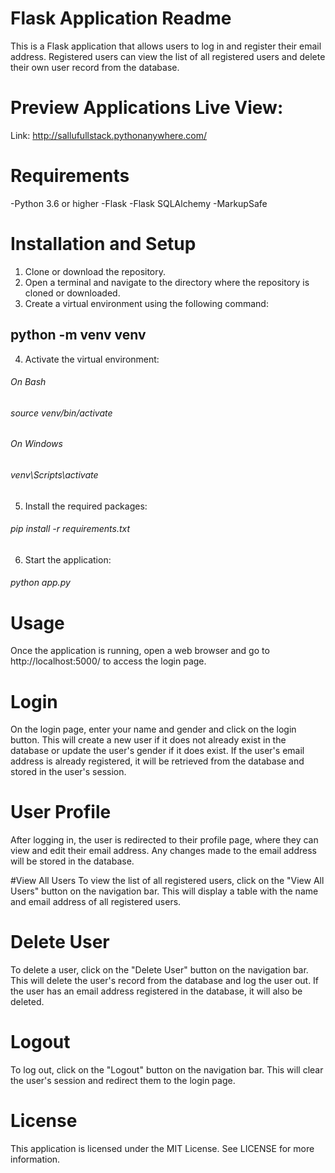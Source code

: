 # Flask Application Readme
This is a Flask application that allows users to log in and register their email address. Registered users can view the list of all registered users and delete their own user record from the database.

# Preview Applications Live View:
Link: http://sallufullstack.pythonanywhere.com/

# Requirements
-Python 3.6 or higher
-Flask
-Flask SQLAlchemy
-MarkupSafe

# Installation and Setup
1. Clone or download the repository.
2. Open a terminal and navigate to the directory where the repository is cloned or downloaded.
3. Create a virtual environment using the following command:

## python -m venv venv

4. Activate the virtual environment:

###### On Bash
###### source venv/bin/activate

###### On Windows
###### venv\Scripts\activate

5. Install the required packages:

###### pip install -r requirements.txt

6. Start the application:

###### python app.py

# Usage
Once the application is running, open a web browser and go to http://localhost:5000/ to access the login page.

# Login
On the login page, enter your name and gender and click on the login button. This will create a new user if it does not already exist in the database or update the user's gender if it does exist. If the user's email address is already registered, it will be retrieved from the database and stored in the user's session.

# User Profile
After logging in, the user is redirected to their profile page, where they can view and edit their email address. Any changes made to the email address will be stored in the database.

#View All Users
To view the list of all registered users, click on the "View All Users" button on the navigation bar. This will display a table with the name and email address of all registered users.

# Delete User
To delete a user, click on the "Delete User" button on the navigation bar. This will delete the user's record from the database and log the user out. If the user has an email address registered in the database, it will also be deleted.

# Logout
To log out, click on the "Logout" button on the navigation bar. This will clear the user's session and redirect them to the login page.

# License
This application is licensed under the MIT License. See LICENSE for more information.
